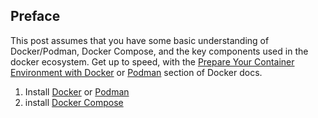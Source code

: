 ## Preface

This post assumes that you have some basic understanding of Docker/Podman, Docker Compose, and the key components used in the docker ecosystem. Get up to speed, with the [Prepare Your Container Environment with Docker](https://docs.docker.com/get-started/#prepare-your-docker-environment) or [Podman](https://podman.io/docs/installation) section of Docker docs.

1. Install [Docker](https://docs.docker.com/install/linux/docker-ce/ubuntu/) or [Podman](https://podman.io/docs/installation)
2. install [Docker Compose](https://docs.docker.com/compose/install/) 